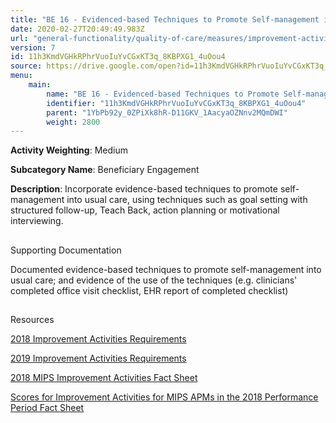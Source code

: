```yaml
---
title: "BE 16 - Evidenced-based Techniques to Promote Self-management into Usual Care"
date: 2020-02-27T20:49:49.983Z
url: "general-functionality/quality-of-care/measures/improvement-activities-measures/2018-improvement-activities/be-16-evidenced-based-techniques-to-promote-self-management-into-usual-care.html"
version: 7
id: 11h3KmdVGHkRPhrVuoIuYvCGxKT3q_8KBPXG1_4uOou4
source: https://drive.google.com/open?id=11h3KmdVGHkRPhrVuoIuYvCGxKT3q_8KBPXG1_4uOou4
menu:
    main:
        name: "BE 16 - Evidenced-based Techniques to Promote Self-management into Usual Care"
        identifier: "11h3KmdVGHkRPhrVuoIuYvCGxKT3q_8KBPXG1_4uOou4"
        parent: "1YbPb92y_0ZPiXk8hR-D11GKV_1AacyaOZNnv2MQmDWI"
        weight: 2800
---
```









**Activity Weighting**: Medium

**Subcategory Name**: Beneficiary Engagement

**Description**: Incorporate evidence-based techniques to promote self-management into usual care, using techniques such as goal setting with structured follow-up, Teach Back, action planning or motivational interviewing.







## 

Supporting Documentation

Documented evidence-based techniques to promote self-management into usual care; and evidence of the use of the techniques (e.g. clinicians' completed office visit checklist, EHR report of completed checklist)







## 

Resources

[2018 Improvement Activities Requirements](https://qpp.cms.gov/mips/improvement-activities?py=2018)

[2019 Improvement Activities Requirements](https://qpp.cms.gov/mips/improvement-activities?py=2019)

[2018 MIPS Improvement Activities Fact Sheet](https://qpp.cms.gov/resource/2018%20MIPS%20Improvement%20Activities%20Fact%20Sheet)

[Scores for Improvement Activities for MIPS APMs in the 2018 Performance Period Fact Sheet](https://qpp.cms.gov/resource/2018%20MIPS%20APMs%20improvement%20Activities%20scores%20fact%20sheet)

